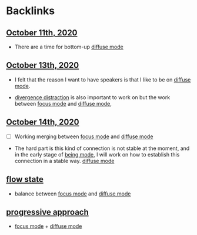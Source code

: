 
# Backlinks
## [October 11th, 2020](<October 11th, 2020.md>)
- There are a time for bottom-up [diffuse mode](<diffuse mode.md>)

## [October 13th, 2020](<October 13th, 2020.md>)
- I felt that the reason I want to have speakers is that I like to be on [diffuse mode](<diffuse mode.md>).

- [divergence distraction](<divergence distraction.md>) is also important to work on but the work between [focus mode](<focus mode.md>) and [diffuse mode](<diffuse mode.md>),

## [October 14th, 2020](<October 14th, 2020.md>)
- [ ] Working merging between [focus mode](<focus mode.md>) and [diffuse mode](<diffuse mode.md>)

- The hard part is this kind of connection is not stable at the moment, and in the early stage of [being mode](<being mode.md>), I will work on how to establish this connection in a stable way. [diffuse mode](<diffuse mode.md>)

## [flow state](<flow state.md>)
- balance between [focus mode](<focus mode.md>) and [diffuse mode](<diffuse mode.md>)

## [progressive approach](<progressive approach.md>)
- [focus mode](<focus mode.md>) + [diffuse mode](<diffuse mode.md>)

